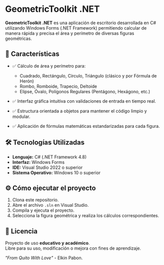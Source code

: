 # GeometricToolkit .NET

**GeometricToolkit .NET** es una aplicación de escritorio desarrollada en C# utilizando Windows Forms (.NET Framework) permitiendo calcular de manera rápida y precisa el área y perímetro de diversas figuras geométricas.

## 🚀 Características

- ✅ Cálculo de área y perímetro para:
  - Cuadrado, Rectángulo, Círculo, Triángulo (clásico y por Fórmula de Herón)
  - Rombo, Romboide, Trapecio, Deltoide
  - Elipse, Óvalo, Polígonos Regulares (Pentágono, Hexágono, etc.)

- ✅ Interfaz gráfica intuitiva con validaciones de entrada en tiempo real.
- ✅ Estructura orientada a objetos para mantener el código limpio y modular.
- ✅ Aplicación de fórmulas matemáticas estandarizadas para cada figura.

## 🛠️ Tecnologías Utilizadas

- **Lenguaje:** C# (.NET Framework 4.8)
- **Interfaz:** Windows Forms
- **IDE:** Visual Studio 2022 o superior
- **Sistema Operativo:** Windows 10 o superior

## ⚙️ Cómo ejecutar el proyecto

1. Clona este repositorio.
2. Abre el archivo `.sln` en Visual Studio.
3. Compila y ejecuta el proyecto.
4. Selecciona la figura geométrica y realiza los cálculos correspondientes.

## 📝 Licencia

Proyecto de uso **educativo y académico**.  
Libre para su uso, modificación o mejora con fines de aprendizaje.


*"From Quito With Love"* - Elkin Pabon.
